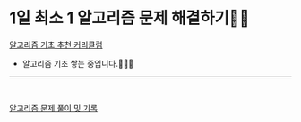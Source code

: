 # 1일 최소 1 알고리즘 문제 해결하기👨‍💻

[알고리즘 기초 추천 커리큘럼](https://steady-coding.tistory.com/260)

- 알고리즘 기초 쌓는 중입니다.👩🏻‍💻
---
<br>

[알고리즘 문제 풀이 및 기록](https://yinq.tistory.com/category/%F0%9F%91%A8%E2%80%8D%F0%9F%92%BB%20Algorithm)








